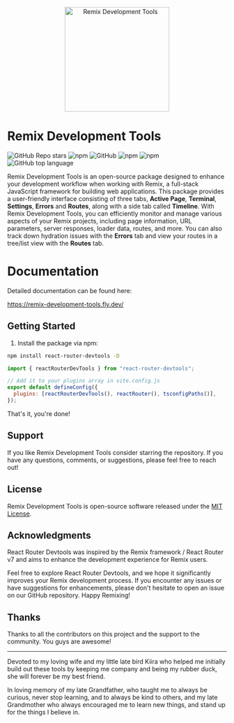 <p align="center">
<img src="./assets/react-router-dev-tools.png" style="display: block; margin: 0 auto;" align="middle" height="240" alt="Remix Development Tools"  />
</p>

# Remix Development Tools

![GitHub Repo stars](https://img.shields.io/github/stars/forge42dev/react-router-devtools?style=social)
![npm](https://img.shields.io/npm/v/react-router-devtools?style=plastic)
![GitHub](https://img.shields.io/github/license/forge42dev/react-router-devtools?style=plastic)
![npm](https://img.shields.io/npm/dy/react-router-devtools?style=plastic)
![npm](https://img.shields.io/npm/dw/react-router-devtools?style=plastic)
![GitHub top language](https://img.shields.io/github/languages/top/forge42dev/react-router-devtools?style=plastic)

Remix Development Tools is an open-source package designed to enhance your development workflow when working with Remix, a full-stack JavaScript framework for building web applications. This package provides a user-friendly interface consisting of three tabs, **Active Page**, **Terminal**, **Settings**, **Errors** and **Routes**, along with a side tab called **Timeline**. With Remix Development Tools, you can efficiently monitor and manage various aspects of your Remix projects, including page information, URL parameters, server responses, loader data, routes, and more. You can
also track down hydration issues with the **Errors** tab and view your routes in a tree/list view with the **Routes** tab.

# Documentation

Detailed documentation can be found here:

https://remix-development-tools.fly.dev/


## Getting Started

1. Install the package via npm:

```bash
npm install react-router-devtools -D
```

```js
import { reactRouterDevTools } from "react-router-devtools";

// Add it to your plugins array in vite.config.js
export default defineConfig({
  plugins: [reactRouterDevTools(), reactRouter(), tsconfigPaths()],
});
```

That's it, you're done!


## Support

If you like Remix Development Tools consider starring the repository. If you have any questions, comments, or suggestions, please feel free to reach out!

## License

Remix Development Tools is open-source software released under the [MIT License](https://opensource.org/licenses/MIT).

## Acknowledgments

React Router Devtools was inspired by the Remix framework / React Router v7 and aims to enhance the development experience for Remix users.

Feel free to explore React Router Devtools, and we hope it significantly improves your Remix development process. If you encounter any issues or have suggestions for enhancements, please don't hesitate to open an issue on our GitHub repository. Happy Remixing!

## Thanks

Thanks to all the contributors on this project and the support to the community. You guys are awesome!

---

Devoted to my loving wife and my little late bird Kiira who helped me initially build out these tools by keeping me company and being my rubber duck, she will forever be my best friend.

In loving memory of my late Grandfather, who taught me to always be curious, never stop learning, and to always be kind to others, and my late Grandmother who always encouraged me to learn new things, and stand up for the things I believe in.
